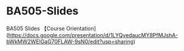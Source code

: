 # BA505-Slides
BA505 Slides
【Course Orientation](https://docs.google.com/presentation/d/1LYQyedaucMY8PfMJshA-bWkMW2WElGaG70FLAW-9sN0/edit?usp=sharing)

